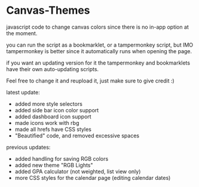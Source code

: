 # Canvas-Themes
javascript code to change canvas colors since there is no in-app option at the moment.

you can run the script as a bookmarklet, or a tampermonkey script, but IMO tampermonkey is better since it automatically runs when opening the page.

if you want an updating version for it the tampermonkey and bookmarklets have their own auto-updating scripts.

Feel free to change it and reupload it, just make sure to give credit :)

latest update:

- added more style selectors
- added side bar icon color support
- added dashboard icon support
- made icons work with rbg
- made all hrefs have CSS styles
- "Beautified" code, and removed excessive spaces

previous updates:

- added handling for saving RGB colors
- added new theme "RGB Lights"
- added GPA calculator (not weighted, list view only)
- more CSS styles for the calendar page (editing calendar dates)
